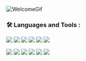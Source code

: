 ![WelcomeGif](https://media0.giphy.com/media/LMcB8XospGZO8UQq87/giphy.gif?cid=ecf05e47y9w5ofegy3rx8s37qdjpzsxdpsdlbtlg1e6go27w&rid=giphy.gif&ct=g)


### 🛠  Languages and Tools :
 <img src="https://img.shields.io/badge/HTML5-696969?style=for-the-badge&logo=HTML5logoColor=E34F26"/> <img src="https://img.shields.io/badge/CSS-696969?style=for-the-badge&logo=CSS3&logoColor=1572B6"/> <img src="https://img.shields.io/badge/Sass-696969?style=for-the-badge&logo=Sass&logoColor=CC6699"/> <img src="https://img.shields.io/badge/Tailwind CSS-696969?style=for-the-badge&logo=TailwindCSS&logoColor=06B6D4"/> <img src="https://img.shields.io/badge/Bootstrap-696969?style=for-the-badge&logo=Bootstrap&logoColor=7952B3"/> <img src="https://img.shields.io/badge/Material UI-696969?style=for-the-badge&logo=MUI&logoColor=007FFF"/> 
 
 <img src="https://img.shields.io/badge/JavaScript-696969?style=for-the-badge&logo=JavaScript&logoColor=F7DF1E"/> <img src="https://img.shields.io/badge/TypeScript-696969?style=for-the-badge&logo=TypeScript&logoColor=3178C6"/> <img src="https://img.shields.io/badge/React-696969?style=for-the-badge&logo=React&logoColor=61DAFB"/> <img src="https://img.shields.io/badge/Next.js-696969?style=for-the-badge&logo=Next.js&logoColor=000000"/>
 <img src="https://img.shields.io/badge/Git-696969?style=for-the-badge&logo=Git&logoColor=F05032"/> <img src="https://img.shields.io/badge/ESLint-696969?style=for-the-badge&logo=ESLint&logoColor=4B32C3"/>
  
 



